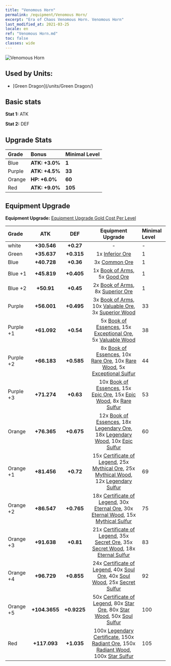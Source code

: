```yaml
---
title: "Venomous Horn"
permalink: /equipment/Venomous Horn/
excerpt: "Era of Chaos Venomous Horn. Venomous Horn"
last_modified_at: 2021-03-25
locale: en
ref: "Venomous Horn.md"
toc: false
classes: wide
---
```


  ![Venomous Horn](/images/e/e_2071.png)

## Used by Units:

* [Green Dragon](/units/Green Dragon/) 


## Basic stats
 **Stat 1:** ATK

 **Stat 2:** DEF

## Upgrade Stats

  |     Grade    |   Bonus | Minimal Level | 
  |:-------------|:--------|:--------------| 
  | Blue | **ATK: +3.0%** | **1** | 
  | Purple | **ATK: +4.5%** | **33** | 
  | Orange | **HP: +6.0%** | **60** | 
  | Red | **ATK: +9.0%** | **105** | 


## Equipment Upgrade
 **Equipment Upgrade:** [Equipment Upgrade Gold Cost Per Level](/equipment/EquipmentUpgradeCostPerLevel/) 

  |          Grade      | ATK | DEF | Equipment Upgrade | Minimal Level |
  |:--------------------|:---------:|:---------:|:----------------:|:--------------|
  | white | **+30.546** | **+0.27** | - | - |
  | Green | **+35.637** | **+0.315** | 1x [Inferior Ore](/Items/mat_1/) | 1 |
  | Blue | **+40.728** | **+0.36** | 3x [Common Ore](/Items/mat_6/) | 1 |
  | Blue +1 | **+45.819** | **+0.405** | 1x [Book of Arms](/Items/mat_18/), 5x [Good Ore](/Items/mat_12/) | 1 |
  | Blue +2 | **+50.91** | **+0.45** | 2x [Book of Arms](/Items/mat_25/), 8x [Superior Ore](/Items/mat_19/) | 1 |
  | Purple | **+56.001** | **+0.495** | 3x [Book of Arms](/Items/mat_32/), 10x [Valuable Ore](/Items/mat_26/), 3x [Superior Wood](/Items/mat_20/) | 33 |
  | Purple +1 | **+61.092** | **+0.54** | 5x [Book of Essences](/Items/mat_39/), 15x [Exceptional Ore](/Items/mat_33/), 5x [Valuable Wood](/Items/mat_27/) | 38 |
  | Purple +2 | **+66.183** | **+0.585** | 8x [Book of Essences](/Items/mat_46/), 10x [Rare Ore](/Items/mat_40/), 10x [Rare Wood](/Items/mat_41/), 5x [Exceptional Sulfur](/Items/mat_36/) | 44 |
  | Purple +3 | **+71.274** | **+0.63** | 10x [Book of Essences](/Items/mat_53/), 15x [Epic Ore](/Items/mat_47/), 15x [Epic Wood](/Items/mat_48/), 8x [Rare Sulfur](/Items/mat_43/) | 53 |
  | Orange | **+76.365** | **+0.675** | 12x [Book of Essences](/Items/mat_60/), 18x [Legendary Ore](/Items/mat_54/), 18x [Legendary Wood](/Items/mat_55/), 10x [Epic Sulfur](/Items/mat_50/) | 60 |
  | Orange +1 | **+81.456** | **+0.72** | 15x [Certificate of Legend](/Items/mat_67/), 25x [Mythical Ore](/Items/mat_61/), 25x [Mythical Wood](/Items/mat_62/), 12x [Legendary Sulfur](/Items/mat_57/) | 69 |
  | Orange +2 | **+86.547** | **+0.765** | 18x [Certificate of Legend](/Items/mat_74/), 30x [Eternal Ore](/Items/mat_68/), 30x [Eternal Wood](/Items/mat_69/), 15x [Mythical Sulfur](/Items/mat_64/) | 75 |
  | Orange +3 | **+91.638** | **+0.81** | 21x [Certificate of Legend](/Items/mat_81/), 35x [Secret Ore](/Items/mat_75/), 35x [Secret Wood](/Items/mat_76/), 18x [Eternal Sulfur](/Items/mat_71/) | 83 |
  | Orange +4 | **+96.729** | **+0.855** | 24x [Certificate of Legend](/Items/mat_88/), 40x [Soul Ore](/Items/mat_82/), 40x [Soul Wood](/Items/mat_83/), 25x [Secret Sulfur](/Items/mat_78/) | 92 |
  | Orange +5 | **+104.3655** | **+0.9225** | 50x [Certificate of Legend](/Items/mat_95/), 80x [Star Ore](/Items/mat_89/), 80x [Star Wood](/Items/mat_90/), 50x [Soul Sulfur](/Items/mat_85/) | 100 |
  | Red | **+117.093** | **+1.035** | 100x [Legendary Certificate](/Items/mat_102/), 150x [Radiant Ore](/Items/mat_96/), 150x [Radiant Wood](/Items/mat_97/), 100x [Star Sulfur](/Items/mat_92/) | 105 |

